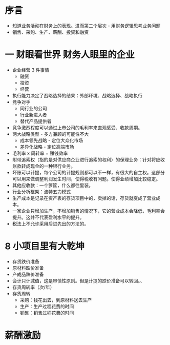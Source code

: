# 序言
- 知道业务活动在财务上的表现。进而第二个层次 - 用财务逻辑思考业务问题
- 销售、采购、生产、薪酬、投资和融资
# 一 财眼看世界 财务人眼里的企业
- 企业经营 3 件事情
	- 融资
	- 投资
	- 经营
- 执行能力决定了战略选择的结果：外部环境、战略选择、战略执行
- 竞争对手
	- 同行业的公司
	- 行业新进入者
	- 替代产品提供者
- 竞争激烈程度可以通过上市公司的毛利率来直观感受、收款周期。
- 两大战略类型 - 多方兼顾的可能性不大
	- 成本领先战略 - 定位大众化市场
	- 差异化战略 - 定位高端市场
- 毛利率 x 周转率 = 赚钱效率
- 附带追索权（指的是对供应商企业进行追索的权利）的保理业务：针对将应收账款转成现金的一种银行业务。
- 坏账可以计提，每个公司的计提规则都可以不一样，有很大的自主权。这部分可以用来做调整利润发生时间，使得税收有问题。使得业绩增加比较稳定。
- 其他应收款：一个箩筐，什么都往里装。
- 行业分析框架：波特五力模式
- 生产成本是记录在资产表的存货项目中的，卖掉的话，存货就变成了营业成本。
- 一家企业只增加生产，不增加销售的情况下，它的营业成本会降低，毛利率会提升。这并不代表盈利水平的提升。
- 税法上不允许采用后进先出的方法的。
# 8 小项目里有大乾坤
- 存货跌价准备
- 原材料跌价准备
- 产成品跌价准备
- 会计只计减值，这是审慎性原则。但是计提的跌价准备可以转回。、
- 存货周转率（次/年）
- 存货周转
	- 采购：钱花出去，到原材料送去生产
	- 生产：生产过程花费的时间
	- 销售：销售过程花费的时间
# 薪酬激励